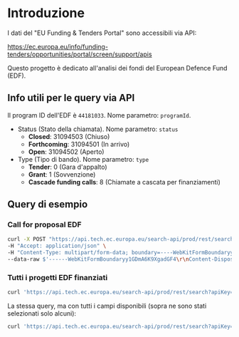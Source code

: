 # Introduzione

I dati del "EU Funding & Tenders Portal" sono accessibili via API:

<https://ec.europa.eu/info/funding-tenders/opportunities/portal/screen/support/apis>

Questo progetto è dedicato all'analisi dei fondi del European Defence Fund (EDF).

## Info utili per le query via API

Il program ID dell'EDF è `44181033`. Nome parametro: `programId`.

- Status (Stato della chiamata). Nome parametro: `status`
  - **Closed**: 31094503 (Chiuso)
  - **Forthcoming**: 31094501 (In arrivo)
  - **Open**: 31094502 (Aperto)
- Type (Tipo di bando). Nome parametro: `type`
  - **Tender**: 0 (Gara d'appalto)
  - **Grant**: 1 (Sovvenzione)
  - **Cascade funding calls**: 8 (Chiamate a cascata per finanziamenti)

## Query di esempio

### Call for proposal EDF

```bash
curl -X POST "https://api.tech.ec.europa.eu/search-api/prod/rest/search?apiKey=SEDIA&text=*&pageSize=10&pageNumber=1" \
-H "Accept: application/json" \
-H "Content-Type: multipart/form-data; boundary=----WebKitFormBoundaryy1GDmA6K9XgadGF4" \
--data-raw $'------WebKitFormBoundaryy1GDmA6K9XgadGF4\r\nContent-Disposition: form-data; name="query"\r\nContent-Type: application/json\r\n\r\n{"bool":{"must":[{"terms":{"status":["31094501","31094502","31094503"]}},{"terms":{"type":["0","1","8"]}},{"term":{"frameworkProgramme":"44181033"}}]}}\r\n------WebKitFormBoundaryy1GDmA6K9XgadGF4--\r\n'
```

### Tutti i progetti EDF finanziati

```bash
curl 'https://api.tech.ec.europa.eu/search-api/prod/rest/search?apiKey=SEDIA_NONH2020_PROD&text=***&pageSize=50&pageNumber=1' -H 'Accept: application/json, text/plain, */*' -H 'Accept-Language: it,en-US;q=0.9,en;q=0.8' -H 'Cache-Control: No-Cache' -H 'Connection: keep-alive' -H 'Content-Type: multipart/form-data; boundary=----WebKitFormBoundaryuBnndOmJO94KT19m' -H 'Origin: https://ec.europa.eu' -H 'Referer: https://ec.europa.eu/' -H 'Sec-Fetch-Dest: empty' -H 'Sec-Fetch-Mode: cors' -H 'Sec-Fetch-Site: same-site' -H 'User-Agent: Mozilla/5.0 (Windows NT 10.0; Win64; x64) AppleWebKit/537.36 (KHTML, like Gecko) Chrome/132.0.0.0 Safari/537.36' -H 'X-Requested-With: XMLHttpRequest' -H 'sec-ch-ua: "Not A(Brand";v="8", "Chromium";v="132", "Google Chrome";v="132"' -H 'sec-ch-ua-mobile: ?0' -H 'sec-ch-ua-platform: "Windows"' --data-raw $'------WebKitFormBoundaryuBnndOmJO94KT19m\r\nContent-Disposition: form-data; name="sort"; filename="blob"\r\nContent-Type: application/json\r\n\r\n{"order":"DESC","field":"title"}\r\n------WebKitFormBoundaryuBnndOmJO94KT19m\r\nContent-Disposition: form-data; name="query"; filename="blob"\r\nContent-Type: application/json\r\n\r\n{"bool":{"must":[{"terms":{"programId":["44181033"]}}]}}\r\n------WebKitFormBoundaryuBnndOmJO94KT19m\r\nContent-Disposition: form-data; name="languages"; filename="blob"\r\nContent-Type: application/json\r\n\r\n["en"]\r\n------WebKitFormBoundaryuBnndOmJO94KT19m\r\nContent-Disposition: form-data; name="displayFields"; filename="blob"\r\nContent-Type: application/json\r\n\r\n["title","programId","projectId","acronym","participants","programAbbreviation","programmes","status","objective","topicAbbreviation"]\r\n------WebKitFormBoundaryuBnndOmJO94KT19m--\r\n'
```

La stessa query, ma con tutti i campi disponibili (sopra ne sono stati selezionati solo alcuni):

```bash
curl 'https://api.tech.ec.europa.eu/search-api/prod/rest/search?apiKey=SEDIA_NONH2020_PROD&text=***&pageSize=50&pageNumber=1' -H 'Accept: application/json, text/plain, */*' -H 'Accept-Language: it,en-US;q=0.9,en;q=0.8' -H 'Cache-Control: No-Cache' -H 'Connection: keep-alive' -H 'Content-Type: multipart/form-data; boundary=----WebKitFormBoundaryuBnndOmJO94KT19m' -H 'Origin: https://ec.europa.eu' -H 'Referer: https://ec.europa.eu/' -H 'Sec-Fetch-Dest: empty' -H 'Sec-Fetch-Mode: cors' -H 'Sec-Fetch-Site: same-site' -H 'User-Agent: Mozilla/5.0 (Windows NT 10.0; Win64; x64) AppleWebKit/537.36 (KHTML, like Gecko) Chrome/132.0.0.0 Safari/537.36' -H 'X-Requested-With: XMLHttpRequest' -H 'sec-ch-ua: "Not A(Brand";v="8", "Chromium";v="132", "Google Chrome";v="132"' -H 'sec-ch-ua-mobile: ?0' -H 'sec-ch-ua-platform: "Windows"' --data-raw $'------WebKitFormBoundaryuBnndOmJO94KT19m\r\nContent-Disposition: form-data; name="sort"; filename="blob"\r\nContent-Type: application/json\r\n\r\n{"order":"DESC","field":"title"}\r\n------WebKitFormBoundaryuBnndOmJO94KT19m\r\nContent-Disposition: form-data; name="query"; filename="blob"\r\nContent-Type: application/json\r\n\r\n{"bool":{"must":[{"terms":{"programId":["44181033"]}}]}}\r\n------WebKitFormBoundaryuBnndOmJO94KT19m\r\nContent-Disposition: form-data; name="languages"; filename="blob"\r\nContent-Type: application/json\r\n\r\n["en"]\r\n------WebKitFormBoundaryuBnndOmJO94KT19m--\r\n'
```
